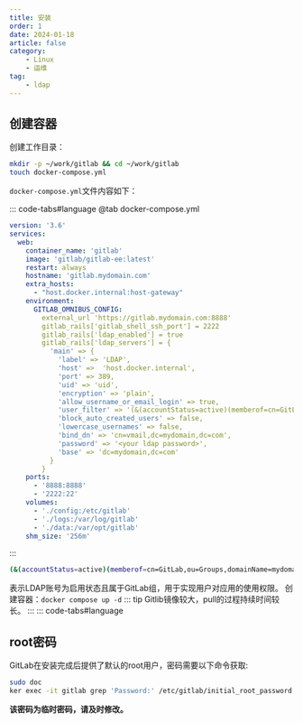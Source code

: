 ```yaml
---
title: 安装
order: 1
date: 2024-01-18
article: false
category:
    - Linux
    - 运维
tag:
    - ldap
---
```


## 创建容器

创建工作目录：

```bash
mkdir -p ~/work/gitlab && cd ~/work/gitlab
touch docker-compose.yml
```

`docker-compose.yml`文件内容如下：

::: code-tabs#language
@tab docker-compose.yml

```yaml
version: '3.6'
services:
  web:
    container_name: 'gitlab'
    image: 'gitlab/gitlab-ee:latest'
    restart: always
    hostname: 'gitlab.mydomain.com'
    extra_hosts:
      - "host.docker.internal:host-gateway"
    environment:
      GITLAB_OMNIBUS_CONFIG: 
        external_url 'https://gitlab.mydomain.com:8888'
        gitlab_rails['gitlab_shell_ssh_port'] = 2222
        gitlab_rails['ldap_enabled'] = true
        gitlab_rails['ldap_servers'] = {
          'main' => {
            'label' => 'LDAP',
            'host' =>  'host.docker.internal',
            'port' => 389,
            'uid' => 'uid',
            'encryption' => 'plain',
            'allow_username_or_email_login' => true,
            'user_filter' => '(&(accountStatus=active)(memberof=cn=GitLab,ou=Groups,domainName=mydomain.com,o=domains,dc=mydomain,dc=com))',
            'block_auto_created_users' => false,
            'lowercase_usernames' => false,
            'bind_dn' => 'cn=vmail,dc=mydomain,dc=com',
            'password' => '<your ldap password>',
            'base' => 'dc=mydomain,dc=com'
          }
        }
    ports:
      - '8888:8888'
      - '2222:22'
    volumes:
      - './config:/etc/gitlab'
      - './logs:/var/log/gitlab'
      - './data:/var/opt/gitlab'
    shm_size: '256m'
```

:::

```bash
(&(accountStatus=active)(memberof=cn=GitLab,ou=Groups,domainName=mydomain.com,o=domains,dc=mydomain,dc=com))
```

表示LDAP账号为启用状态且属于GitLab组，用于实现用户对应用的使用权限。
创建容器：`docker compose up -d`
::: tip
Gitlib镜像较大，pull的过程持续时间较长。
:::
::: code-tabs#language

## root密码

GitLab在安装完成后提供了默认的root用户，密码需要以下命令获取:

``` bash
sudo doc
ker exec -it gitlab grep 'Password:' /etc/gitlab/initial_root_password
```

**该密码为临时密码，请及时修改。**
